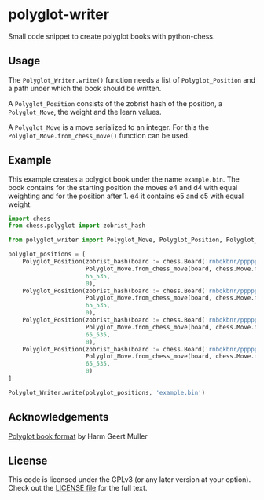 # polyglot-writer
Small code snippet to create polyglot books with python-chess.

## Usage
The `Polyglot_Writer.write()` function needs a list of `Polyglot_Position` and a path under which the book should be written.

A `Polyglot_Position` consists of the zobrist hash of the position, a `Polyglot_Move`, the weight and the learn values.

A `Polyglot_Move` is a move serialized to an integer. For this the `Polyglot_Move.from_chess_move()` function can be used.

## Example
This example creates a polyglot book under the name `example.bin`. The book contains for the starting position the moves e4 and d4 with equal weighting and for the position after 1. e4 it contains e5 and c5 with equal weight.

```python
import chess
from chess.polyglot import zobrist_hash

from polyglot_writer import Polyglot_Move, Polyglot_Position, Polyglot_Writer

polyglot_positions = [
    Polyglot_Position(zobrist_hash(board := chess.Board('rnbqkbnr/pppppppp/8/8/8/8/PPPPPPPP/RNBQKBNR w KQkq - 0 1')),
                      Polyglot_Move.from_chess_move(board, chess.Move.from_uci('e2e4')),
                      65_535,
                      0),
    Polyglot_Position(zobrist_hash(board := chess.Board('rnbqkbnr/pppppppp/8/8/8/8/PPPPPPPP/RNBQKBNR w KQkq - 0 1')),
                      Polyglot_Move.from_chess_move(board, chess.Move.from_uci('d2d4')),
                      65_535,
                      0),
    Polyglot_Position(zobrist_hash(board := chess.Board('rnbqkbnr/pppppppp/8/8/4P3/8/PPPP1PPP/RNBQKBNR b KQkq - 0 1')),
                      Polyglot_Move.from_chess_move(board, chess.Move.from_uci('e7e5')),
                      65_535,
                      0),
    Polyglot_Position(zobrist_hash(board := chess.Board('rnbqkbnr/pppppppp/8/8/4P3/8/PPPP1PPP/RNBQKBNR b KQkq - 0 1')),
                      Polyglot_Move.from_chess_move(board, chess.Move.from_uci('c7c5')),
                      65_535,
                      0)
]

Polyglot_Writer.write(polyglot_positions, 'example.bin')
```

## Acknowledgements
[Polyglot book format](http://hgm.nubati.net/book_format.html) by Harm Geert Muller

## License
This code is licensed under the GPLv3 (or any later version at your option). Check out the [LICENSE file](/LICENSE) for the full text.